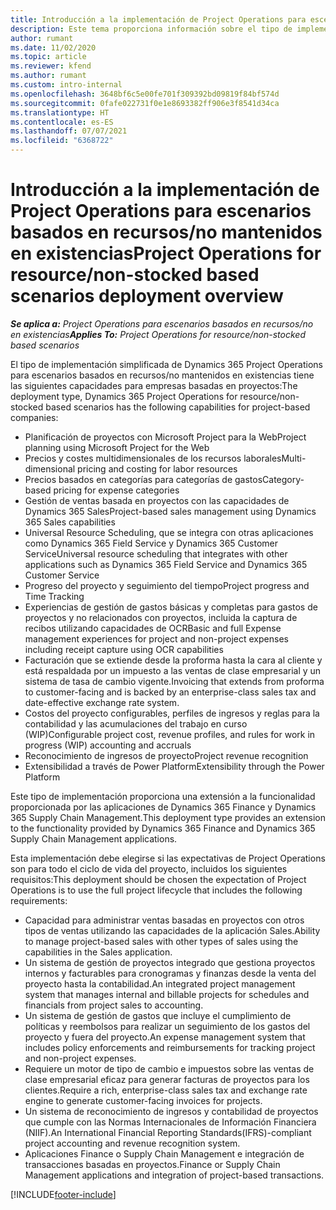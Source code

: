```yaml
---
title: Introducción a la implementación de Project Operations para escenarios basados en recursos/no mantenidos en existencias
description: Este tema proporciona información sobre el tipo de implementación, Project Operations para escenarios basados en recurso/no mantenidos en existencias.
author: rumant
ms.date: 11/02/2020
ms.topic: article
ms.reviewer: kfend
ms.author: rumant
ms.custom: intro-internal
ms.openlocfilehash: 3648bf6c5e00fe701f309392bd09819f84bf574d
ms.sourcegitcommit: 0fafe022731f0e1e8693382ff906e3f8541d34ca
ms.translationtype: HT
ms.contentlocale: es-ES
ms.lasthandoff: 07/07/2021
ms.locfileid: "6368722"
---
```

# <a name="project-operations-for-resourcenon-stocked-based-scenarios-deployment-overview"></a><span data-ttu-id="b7588-103">Introducción a la implementación de Project Operations para escenarios basados en recursos/no mantenidos en existencias</span><span class="sxs-lookup"><span data-stu-id="b7588-103">Project Operations for resource/non-stocked based scenarios deployment overview</span></span>

<span data-ttu-id="b7588-104">_**Se aplica a:** Project Operations para escenarios basados en recursos/no en existencias_</span><span class="sxs-lookup"><span data-stu-id="b7588-104">_**Applies To:** Project Operations for resource/non-stocked based scenarios_</span></span>

<span data-ttu-id="b7588-105">El tipo de implementación simplificada de Dynamics 365 Project Operations para escenarios basados en recursos/no mantenidos en existencias tiene las siguientes capacidades para empresas basadas en proyectos:</span><span class="sxs-lookup"><span data-stu-id="b7588-105">The deployment type, Dynamics 365 Project Operations for resource/non-stocked based scenarios has the following capabilities for project-based companies:</span></span>

- <span data-ttu-id="b7588-106">Planificación de proyectos con Microsoft Project para la Web</span><span class="sxs-lookup"><span data-stu-id="b7588-106">Project planning using Microsoft Project for the Web</span></span>
- <span data-ttu-id="b7588-107">Precios y costes multidimensionales de los recursos laborales</span><span class="sxs-lookup"><span data-stu-id="b7588-107">Multi-dimensional pricing and costing for labor resources</span></span>
- <span data-ttu-id="b7588-108">Precios basados en categorías para categorías de gastos</span><span class="sxs-lookup"><span data-stu-id="b7588-108">Category-based pricing for expense categories</span></span>
- <span data-ttu-id="b7588-109">Gestión de ventas basada en proyectos con las capacidades de Dynamics 365 Sales</span><span class="sxs-lookup"><span data-stu-id="b7588-109">Project-based sales management using Dynamics 365 Sales capabilities</span></span>
- <span data-ttu-id="b7588-110">Universal Resource Scheduling, que se integra con otras aplicaciones como Dynamics 365 Field Service y Dynamics 365 Customer Service</span><span class="sxs-lookup"><span data-stu-id="b7588-110">Universal resource scheduling that integrates with other applications such as Dynamics 365 Field Service and Dynamics 365 Customer Service</span></span>
- <span data-ttu-id="b7588-111">Progreso del proyecto y seguimiento del tiempo</span><span class="sxs-lookup"><span data-stu-id="b7588-111">Project progress and Time Tracking</span></span>
- <span data-ttu-id="b7588-112">Experiencias de gestión de gastos básicas y completas para gastos de proyectos y no relacionados con proyectos, incluida la captura de recibos utilizando capacidades de OCR</span><span class="sxs-lookup"><span data-stu-id="b7588-112">Basic and full Expense management experiences for project and non-project expenses including receipt capture using OCR capabilities</span></span>
- <span data-ttu-id="b7588-113">Facturación que se extiende desde la proforma hasta la cara al cliente y está respaldada por un impuesto a las ventas de clase empresarial y un sistema de tasa de cambio vigente.</span><span class="sxs-lookup"><span data-stu-id="b7588-113">Invoicing that extends from proforma to customer-facing and is backed by an enterprise-class sales tax and date-effective exchange rate system.</span></span>
- <span data-ttu-id="b7588-114">Costos del proyecto configurables, perfiles de ingresos y reglas para la contabilidad y las acumulaciones del trabajo en curso (WIP)</span><span class="sxs-lookup"><span data-stu-id="b7588-114">Configurable project cost, revenue profiles, and rules for work in progress (WIP) accounting and accruals</span></span>
- <span data-ttu-id="b7588-115">Reconocimiento de ingresos de proyecto</span><span class="sxs-lookup"><span data-stu-id="b7588-115">Project revenue recognition</span></span>
- <span data-ttu-id="b7588-116">Extensibilidad a través de Power Platform</span><span class="sxs-lookup"><span data-stu-id="b7588-116">Extensibility through the Power Platform</span></span>

<span data-ttu-id="b7588-117">Este tipo de implementación proporciona una extensión a la funcionalidad proporcionada por las aplicaciones de Dynamics 365 Finance y Dynamics 365 Supply Chain Management.</span><span class="sxs-lookup"><span data-stu-id="b7588-117">This deployment type provides an extension to the functionality provided by Dynamics 365 Finance and Dynamics 365 Supply Chain Management applications.</span></span>

<span data-ttu-id="b7588-118">Esta implementación debe elegirse si las expectativas de Project Operations son para todo el ciclo de vida del proyecto, incluidos los siguientes requisitos:</span><span class="sxs-lookup"><span data-stu-id="b7588-118">This deployment should be chosen the expectation of Project Operations is to use the full project lifecycle that includes the following requirements:</span></span>

- <span data-ttu-id="b7588-119">Capacidad para administrar ventas basadas en proyectos con otros tipos de ventas utilizando las capacidades de la aplicación Sales.</span><span class="sxs-lookup"><span data-stu-id="b7588-119">Ability to manage project-based sales with other types of sales using the capabilities in the Sales application.</span></span>
- <span data-ttu-id="b7588-120">Un sistema de gestión de proyectos integrado que gestiona proyectos internos y facturables para cronogramas y finanzas desde la venta del proyecto hasta la contabilidad.</span><span class="sxs-lookup"><span data-stu-id="b7588-120">An integrated project management system that manages internal and billable projects for schedules and financials from project sales to accounting.</span></span>
- <span data-ttu-id="b7588-121">Un sistema de gestión de gastos que incluye el cumplimiento de políticas y reembolsos para realizar un seguimiento de los gastos del proyecto y fuera del proyecto.</span><span class="sxs-lookup"><span data-stu-id="b7588-121">An expense management system that includes policy enforcements and reimbursements for tracking project and non-project expenses.</span></span>
- <span data-ttu-id="b7588-122">Requiere un motor de tipo de cambio e impuestos sobre las ventas de clase empresarial eficaz para generar facturas de proyectos para los clientes.</span><span class="sxs-lookup"><span data-stu-id="b7588-122">Require a rich, enterprise-class sales tax and exchange rate engine to generate customer-facing invoices for projects.</span></span>
- <span data-ttu-id="b7588-123">Un sistema de reconocimiento de ingresos y contabilidad de proyectos que cumple con las Normas Internacionales de Información Financiera (NIIF).</span><span class="sxs-lookup"><span data-stu-id="b7588-123">An International Financial Reporting Standards(IFRS)-compliant project accounting and revenue recognition system.</span></span>
- <span data-ttu-id="b7588-124">Aplicaciones Finance o Supply Chain Management e integración de transacciones basadas en proyectos.</span><span class="sxs-lookup"><span data-stu-id="b7588-124">Finance or Supply Chain Management applications and integration of project-based transactions.</span></span>


[!INCLUDE[footer-include](../includes/footer-banner.md)]